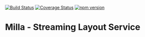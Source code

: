 [![Build Status](https://travis-ci.org/Acanguven/Milla.svg?branch=master)](https://travis-ci.org/Acanguven/Milla)
[![Coverage Status](https://coveralls.io/repos/github/Acanguven/Milla/badge.svg?branch=master)](https://coveralls.io/github/Acanguven/Milla?branch=master)
[![npm version](https://badge.fury.io/js/milla.svg)](https://www.npmjs.com/package/milla)

# Milla - Streaming Layout Service
